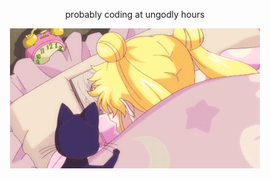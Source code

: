 
<p align="center">probably coding at ungodly hours</p>
<p align="center">
  <img src="https://github.com/ritchaves/ritchaves/blob/master/81b3a28ffa3f7cdab78291f3fadd99af.gif">
</p>
